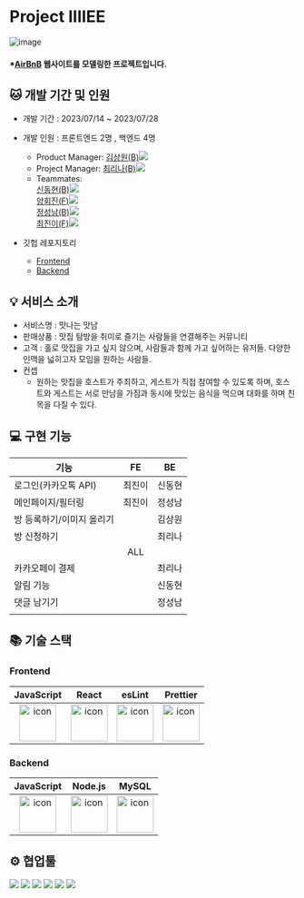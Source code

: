 # Project IIIIEE
![image](https://github.com/wecode-bootcamp-korea/47-2nd-IIIIEE-backend/assets/131442242/dd857a7d-8799-4377-b5ce-7364d624f668)

#### \*[AirBnB](https://www.airbnb.com/) 웹사이트를 모델링한 프로젝트입니다.

## 🐱 개발 기간 및 인원

- 개발 기간 : 2023/07/14 ~ 2023/07/28
  
- 개발 인원 : 프론트엔드 2명 , 백엔드 4명
  - Product Manager: <a href="https://github.com/Teachsue">김상원(B)</a><img src="https://img.shields.io/badge/GitHub-181717?style=flat-square&logo=GitHub&logoColor=white&link=https://github.com/Teachsue"/>
  - Project Manager: <a href="https://github.com/lchoe24">최리나(B)</a><img src="https://img.shields.io/badge/GitHub-181717?style=flat-square&logo=GitHub&logoColor=white&link=https://github.com/lchoe24"/> 
  - Teammates: </br>
<a href="https://github.com/donghyeun02">신동현(B)</a><img src="https://img.shields.io/badge/GitHub-181717?style=flat-square&logo=GitHub&logoColor=white&link=https://github.com/donghyeun02"/></br>
<a href="https://github.com/5yoonl">양회진(F)</a><img src="https://img.shields.io/badge/GitHub-181717?style=flat-square&logo=GitHub&logoColor=white&link=https://github.com/5yoonl"/></br>
<a href="https://github.com/jseongnam">정성남(B)</a><img src="https://img.shields.io/badge/GitHub-181717?style=flat-square&logo=GitHub&logoColor=white&link=https://github.com/jseongnam"/></br>
<a href="https://github.com/jjinichoi">최진이(F)</a><img src="https://img.shields.io/badge/GitHub-181717?style=flat-square&logo=GitHub&logoColor=white&link=https://github.com/jjinichoi"/></br>

- 깃헙 레포지토리
  - [Frontend](https://github.com/wecode-bootcamp-korea/47-2nd-IIIIEE-frontend)
  - [Backend](https://github.com/wecode-bootcamp-korea/47-2nd-IIIIEE-backend)


## 💡 서비스 소개
- 서비스명 : 맛나는 맛남
- 판매상품 : 맛집 탐방을 취미로 즐기는 사람들을 연결해주는 커뮤니티
- 고객 : 홀로 맛집을 가고 싶지 않으며, 사람들과 함께 가고 싶어하는 유저들. 다양한 인맥을 넓히고자 모임을 원하는 사람들. 
- 컨셉
  - 원하는 맛집을 호스트가 주최하고, 게스트가 직접 참여할 수 있도록 하며, 호스트와 게스트는 서로 만남을 가짐과 동시에 맛있는 음식을 먹으며 대화를 하며 친목을 다질 수 있다. 

    

## 💻 구현 기능
|기능|FE|BE|
|---|:---:|:---:|
|로그인(카카오톡 API)|최진이|신동현| 
|메인페이지/필터링|최진이|정성남| 
|방 등록하기/이미지 올리기||김상원|
|방 신청하기||최리나|
||ALL||
|카카오페이 결제||최리나|
|알림 기능||신동현|
|댓글 남기기||정성남|  
|||| 


## 📚 기술 스택


### Frontend
|JavaScript|React|esLint|Prettier|
|:---:|:---:|:---:|:---:
| <img src="https://techstack-generator.vercel.app/js-icon.svg" alt="icon" width="65" height="65" /> | <img src="https://techstack-generator.vercel.app/react-icon.svg" alt="icon" width="65" height="65" /> | <img src="https://techstack-generator.vercel.app/eslint-icon.svg" alt="icon" width="65" height="65" /> | <img src="https://techstack-generator.vercel.app/prettier-icon.svg" alt="icon" width="65" height="65" /> |

### Backend

|JavaScript|Node.js|MySQL|
|:---:|:---:|:---:|
| <img src="https://techstack-generator.vercel.app/js-icon.svg" alt="icon" width="65" height="65" /> | <img src="https://techstack-generator.vercel.app/nginx-icon.svg" alt="icon" width="65" height="65" /> | <img src="https://techstack-generator.vercel.app/mysql-icon.svg" alt="icon" width="65" height="65" /> </div> |


## ⚙️ 협업툴

<div>
<img src="https://img.shields.io/badge/Git-F05032?style=flat&logo=Git&logoColor=white"/>
<img src="https://img.shields.io/badge/GitHub-181717?style=flat&logo=GitHub&logoColor=white"/>
<img src="https://img.shields.io/badge/Slack-4A154B?style=flat&logo=Slack&logoColor=white"/>
<img src="https://img.shields.io/badge/Trello-0052CC?style=flat&logo=Trello&logoColor=white"/>
<img src="https://img.shields.io/badge/Notion-000000?style=flat&logo=Notion&logoColor=white"/>
<img src="https://img.shields.io/badge/VSCode-007ACC?style=flat&logo=Visual Studio Code&logoColor=white"/>
</div>
